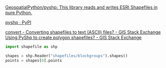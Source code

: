 [GeospatialPython/pyshp: This library reads and writes ESRI Shapefiles in pure Python.](https://github.com/GeospatialPython/pyshp)

[pyshp · PyPI](https://pypi.org/project/pyshp/)

[convert - Converting shapefiles to text (ASCII) files? - GIS Stack Exchange](https://gis.stackexchange.com/questions/7339/converting-shapefiles-to-text-ascii-files)
[Using PyShp to create polygon shapefiles? - GIS Stack Exchange](https://gis.stackexchange.com/questions/119160/using-pyshp-to-create-polygon-shapefiles)


```python
import shapefile as shp

shapes = shp.Reader("shapefiles/blockgroups").shapes()
points = shapes[0].points
``` 
